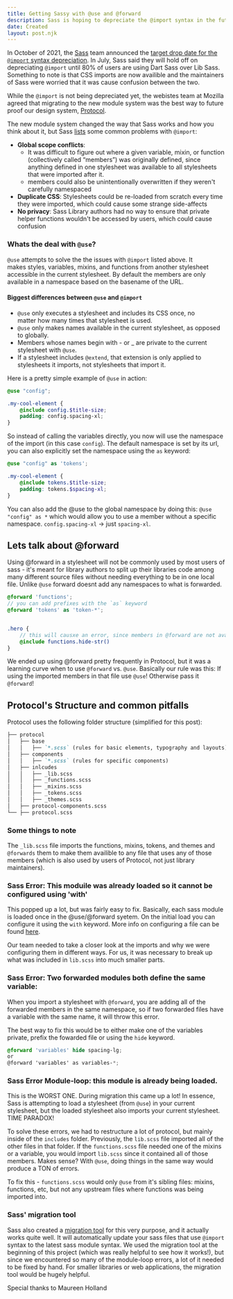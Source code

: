 ```yaml
---
title: Getting Sassy with @use and @forward
description: Sass is hoping to depreciate the @import syntax in the future, and I wanted to talk through my experience migrating to the new @use and @forward syntax in Mozilla's design system
date: Created
layout: post.njk
---
```

In October of 2021, the [Sass](https://www.sass-lang.com) team announced the [target drop date for the `@import` syntax depreciation](https://github.com/sass/sass/blob/main/accepted/module-system.md#timeline). In July, Sass said they will hold off on depreciating `@import` until 80% of users are using Dart Sass over Lib Sass. Something to note is that CSS imports are now availible and the maintainers of Sass were worried that it was cause confusion between the two.

While the `@import` is not being depreciated yet, the webistes team at Mozilla agreed that migrating to the new module system was the best way to future proof our design system, [Protocol](https://protocol.mozilla.org/).

The new module system changed the way that Sass works and how you think about it, but Sass [lists](https://sass-lang.com/blog/the-module-system-is-launched) some common problems with `@import`:
- **Global scope conflicts**:
    -  It was difficult to figure out where a given variable, mixin, or function (collectively called “members”) was originally defined, since anything defined in one stylesheet was available to all stylesheets that were imported after it.
    - members could also be unintentionally overwritten if they weren't carefully namespaced
- **Duplicate CSS**: Stylesheets could be re-loaded from scratch every time they were imported, which could cause some strange side-affects
- **No privacy**: Sass Library authors had no way to ensure that private helper functions wouldn't be accessed by users, which could cause confusion

### Whats the deal with `@use`?

`@use` attempts to solve the the issues with `@import` listed above. It makes styles, variables, mixins, and functions from another stylesheet accessible in the current stylesheet. By default the members are only available in a namespace based on the basename of the URL.

#### Biggest differences between `@use` and `@import`
- `@use` only executes a stylesheet and includes its CSS once, no matter how many times that stylesheet is used.
- `@use` only makes names available in the current stylesheet, as opposed to globally.
- Members whose names begin with - or _ are private to the current stylesheet with `@use`.
- If a stylesheet includes `@extend`, that extension is only applied to stylesheets it imports, not stylesheets that import it.

Here is a pretty simple example of `@use` in action:

```scss
@use "config";

.my-cool-element {
    @include config.$title-size;
    padding: config.spacing-xl;
}
```
So instead of calling the variables directly, you now will use the namespace of the import (in this case `config`). The default namespace is set by its url, you can also explicitly set the namespace using the `as` keyword:

```scss
@use "config" as 'tokens';

.my-cool-element {
    @include tokens.$title-size;
    padding: tokens.$spacing-xl;
}
```

You can also add the @use to the global namespace by doing this: `@use "config" as *` which would allow you to use a member without a specific namespace. `config.spacing-xl` -> just `spacing-xl`.

## Lets talk about @forward

Using @forward in a stylesheet will not be commonly used by most users of sass - it's meant for library authors to split up their libraries code among many different source files without needing everything to be in one local file. Unlike `@use` forward doesnt add any namespaces to what is forwarded.

```scss
@forward 'functions';
// you can add prefixes with the `as` keyword
@forward 'tokens' as 'token-*';


.hero {
    // this will causxe an error, since members in @forward are not availible in the stylesheet they are called in
    @include functions.hide-str()
}
```

We ended up using @forward pretty frequently in Protocol, but it was a learning curve when to use `@forward` vs. `@use`. Basically our rule was this: If using the imported members in that file use `@use`! Otherwise pass it `@forward`!

## Protocol's Structure and common pitfalls
Protocol uses the following folder structure (simplified for this post):

```markdown
├── protocol
│   ├── base
│   │   ├── `*.scss` (rules for basic elements, typography and layouts)
│   ├── components
│   │   ├── `*.scss` (rules for specific components)
│   ├── inlcudes
│   │   ├── _lib.scss
│   │   ├── _functions.scss
│   │   ├── _mixins.scss
│   │   ├── _tokens.scss
│   │   ├── _themes.scss
│   ├── protocol-components.scss
└── ├── protocol.scss
```

### Some things to note

The `_lib.scss` file imports the functions, mixins, tokens, and themes and `@forwards` them to make them availible to any file that uses any of those members (which is also used by users of Protocol, not just library maintainers).

### Sass Error: This moduile was already loaded so it cannot be configured using 'with'
This popped up a lot, but was fairly easy to fix. Basically, each sass module is loaded once in the @use/@forward syetem. On the initial load you can configure it using the `with` keyword. More info on configuring a file can be found [here](https://sass-lang.com/documentation/at-rules/use#configuration).

Our team needed to take a closer look at the imports and why we were configuring them in different ways. For us, it was necessary to break up what was included in `lib.scss` into much smaller parts.

### Sass Error: Two forwarded modules both define the same variable:
When you import a stylesheet with `@forward`, you are adding all of the forwarded members in the same namespace, so if two forwarded files have a variable with the same name, it will throw this error.

The best way to fix this would be to either make one of the variables private, prefix the fowarded file or using the `hide` keyword.
```scss
@forward 'variables' hide spacing-lg;
or
@forward 'variables' as variables-*;
```

### Sass Error Module-loop: this module is already being loaded.
This is the WORST ONE. During migration this came up a lot! In essence, Sass is attempting to load a stylesheet (from `@use`) in your current stylesheet, but the loaded stylesheet also imports your current stylesheet. TIME PARADOX!

To solve these errors, we had to restructure a lot of protocol, but mainly inside of the `includes` folder. Previously, the `lib.scss` file imported all of the other files in that folder. If the `functions.scss` file needed one of the mixins or a variable, you would import `lib.scss` since it contained all of those members. Makes sense? With `@use`, doing things in the same way would produce a TON of errors.

To fix this - `functions.scss` would only `@use` from it's sibling files: mixins, functions, etc, but not any upstream files where functions was being imported into.

### Sass' migration tool
Sass also created a [migration tool](https://sass-lang.com/documentation/cli/migrator) for this very purpose, and it actually works quite well. It will automatically update your sass files that use `@import` syntax to the latest sass module syntax. We used the migration tool at the beginning of this project (which was really helpful to see how it works!), but since we encountered so many of the module-loop errors, a lot of it needed to be fixed by hand. For smaller libraries or web applications, the migration tool would be hugely helpful.

Special thanks to Maureen Holland



